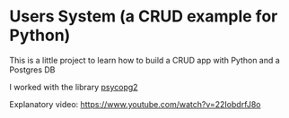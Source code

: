 # Users System (a CRUD example for Python)
This is a little project to learn how to build a CRUD app with Python and a Postgres DB

I worked with the library [psycopg2](https://www.psycopg.org/)

Explanatory video: https://www.youtube.com/watch?v=22IobdrfJ8o
